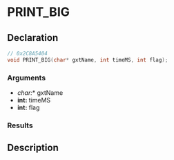 # PRINT_BIG

## Declaration
```cpp
// 0x2C8A5404
void PRINT_BIG(char* gxtName, int timeMS, int flag);
```

### Arguments
- **char*:** gxtName
- **int:** timeMS
- **int:** flag

### Results

## Description

